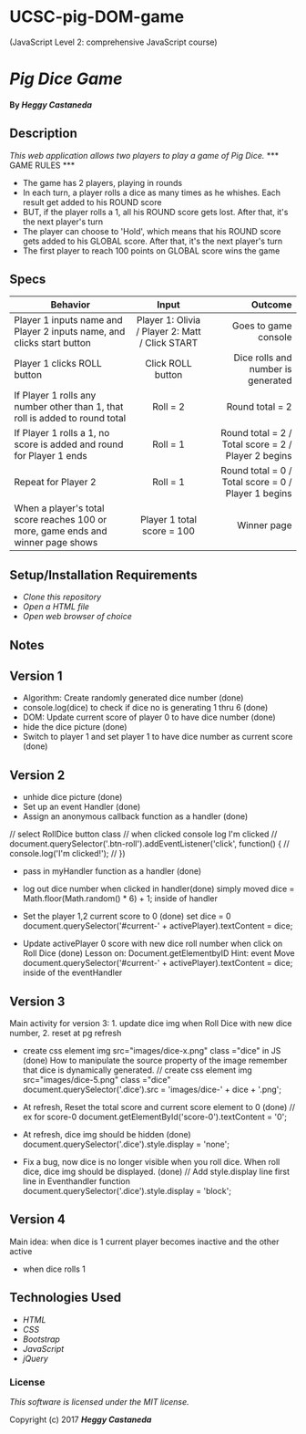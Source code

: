 # UCSC-pig-DOM-game
(JavaScript Level 2: comprehensive JavaScript course)


# _Pig Dice Game_

#### By _Heggy Castaneda_

## Description

_This web application allows two players to play a game of Pig Dice._
*** GAME RULES ***
- The game has 2 players, playing in rounds
- In each turn, a player rolls a dice as many times as he whishes. Each result get added to his ROUND score
- BUT, if the player rolls a 1, all his ROUND score gets lost. After that, it's the next player's turn
- The player can choose to 'Hold', which means that his ROUND score gets added to his GLOBAL score. After that, it's the next player's turn
- The first player to reach 100 points on GLOBAL score wins the game

## Specs
| Behavior        | Input           | Outcome  |
| ------------- |:-------------:| -----:|
| Player 1 inputs name and Player 2 inputs name, and clicks start button | Player 1: Olivia / Player 2: Matt / Click START | Goes to game console |
| Player 1 clicks ROLL button | Click ROLL button | Dice rolls and number is generated
| If Player 1 rolls any number other than 1, that roll is added to round total | Roll = 2 | Round total = 2 |
| If Player 1 rolls a 1, no score is added and round for Player 1 ends | Roll = 1 | Round total = 2 / Total score = 2 / Player 2 begins |
| Repeat for Player 2 | Roll = 1 | Round total = 0 / Total score = 0 / Player 1 begins |
| When a player's total score reaches 100 or more, game ends and winner page shows | Player 1 total score = 100 | Winner page |


## Setup/Installation Requirements

* _Clone this repository_
* _Open a HTML file_
* _Open web browser of choice_

## Notes

## Version 1

- Algorithm: Create randomly generated dice number  (done)
- console.log(dice) to check if dice no is generating 1 thru 6 (done)
- DOM: Update current score of player 0 to have dice number (done)
- hide the dice picture (done)
- Switch to player 1 and set player 1 to have dice number as current score (done)

## Version 2
- unhide dice picture (done)
- Set up an event Handler (done)
- Assign an anonymous callback function as a handler (done)

// select RollDice button class
// when clicked console log I'm clicked
// document.querySelector('.btn-roll').addEventListener('click', function() {
//   console.log('I\'m clicked!');
// })

- pass in myHandler function as a handler (done)
- log out dice number when clicked in handler(done)
simply moved dice = Math.floor(Math.random() * 6) + 1; inside of handler
- Set the player 1,2 current score to 0 (done)
set dice = 0
document.querySelector('#current-' + activePlayer).textContent = dice;

- Update activePlayer 0 score with new dice roll number when click on Roll Dice (done)
Lesson on: Document.getElementbyID
Hint: event
Move document.querySelector('#current-' + activePlayer).textContent = dice; inside of the eventHandler

## Version 3
Main activity for version 3: 1. update dice img when Roll Dice with new dice number, 2. reset at pg refresh

-  create css element img src="images/dice-x.png" class ="dice" in JS (done)
How to manipulate the source property of the image
remember that dice is dynamically generated.
  //  create css element img src="images/dice-5.png" class ="dice"
document.querySelector('.dice').src = 'images/dice-' + dice + '.png';

- At refresh, Reset the total score and current score element to 0 (done)
// ex for score-0
document.getElementById('score-0').textContent = '0';

- At refresh, dice img should be hidden (done)
document.querySelector('.dice').style.display = 'none';

- Fix a bug, now dice is no longer visible when you roll dice.  When roll dice, dice img should be displayed. (done)
// Add style.display line first line in Eventhandler function
document.querySelector('.dice').style.display = 'block';

## Version 4
Main idea: when dice is 1 current player becomes inactive and the other active
- when dice rolls 1 



## Technologies Used

* _HTML_
* _CSS_
* _Bootstrap_
* _JavaScript_
* _jQuery_

### License

*This software is licensed under the MIT license.*

Copyright (c) 2017 **_Heggy Castaneda_**